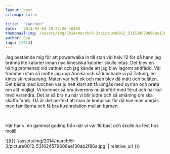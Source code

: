```yaml
---
layout: post
sitemap: false

title:  "Lunchen"
date:   2014-03-04 20:27:26 +0100
thumbnail-img: /assets/img/2014/march/6-3/picture0012_531624579606ee130ab2f86a.jpg
author: Eva
tags: [2014]
---
```


Jag bestämde mig för att powerwalka in till stan vid halv 12 för då hann jag bränna lite kalorier innan nya kinesiska kalorier skulle intas. Det blev en härlig promenad vid vattnet och jag kände att jag blev lagomt andfådd. Väl framme i stan så mötte jag upp Annika och så lunchade vi på Tatung, en kinesisk restaurang. Maten var helt ok och man blev då mätt och belåten. Det bästa med lunchen var ju helt klart att få umgås med syrran och prata om allt möjligt. Vi kommer så bra överrens nu jämfört med förut och har kul med varandra. Det är så bra nu när vi blir äldre och så småning om ska skaffa familj. Då är det perfekt att man är kompisar för då kan man umgås med familjerna och få bra kusinrelation mellan barnen. 




 




Här har vi en gammal goding från när vi var 16 bast och skulle ha fest hos moiii!

![]({{ '/assets/img/2014/march/6-3/picture0012_531624579606ee130ab2f86a.jpg'  | relative_url }})

